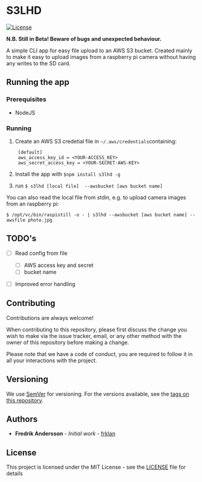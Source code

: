 # S3LHD
[![License](http://img.shields.io/:license-mit-blue.svg?style=flat-square)](https://github.com/frklan/s3lhd/blob/master/LICENSE)

**N.B. Still in Beta! Beware of bugs and unexpected behaviour.**

A simple CLI app for easy file upload to an AWS S3 bucket. Created mainly to make it easy to upload images from a raspberry pi camera without having any writes to the SD card.

## Running the app

### Prerequisites

* NodeJS

### Running

1. Create an AWS S3 credetial file in  ````~/.aws/credentials````containing:

		[default]
		aws_access_key_id = <YOUR-ACCESS_KEY>
		aws_secret_access_key = <YOUR-SECRET-AWS-KEY>

2. Install the app with ````$npm install s3lhd -g````

3. run ```$ s3lhd [local file]  --awsbucket [aws bucket name]```


You can also read the local file from stdin, e.g. to upload camera images from an raspberry pi:

	$ /opt/vc/bin/raspistill -o - | s3lhd --awsbucket [aws bucket name] --awsfile photo.jpg

## TODO's

- [ ] Read config from file
  - [ ] AWS access key and secret
  - [ ] bucket name
- [ ] Improved error handling
 
  
## Contributing

Contributions are always welcome!

When contributing to this repository, please first discuss the change you wish to make via the issue tracker, email, or any other method with the owner of this repository before making a change.

Please note that we have a code of conduct, you are required to follow it in all your interactions with the project.

## Versioning

We use [SemVer](http://semver.org/) for versioning. For the versions available, see the [tags on this repository](https://github.com/frklan/s3lhd/tags).

## Authors

* **Fredrik Andersson** - *Initial work* - [frklan](https://github.com/frklan)

## License

This project is licensed under the MIT License - see the [LICENSE](LICENSE) file for details